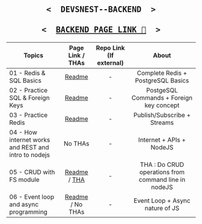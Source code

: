 <p align="center">

   <h2 align="center">
     <pre><samp><&nbsp; DEVSNEST--BACKEND &nbsp;></samp></pre>
   </h2>
</p>

<p align="center">

   <h2 align="center">
     <pre><samp><&nbsp; <a href="https://thedeepakchaturvedi.github.io/Devsnest-Backend/">BACKEND PAGE LINK 📝</a> &nbsp;></samp></pre>
   </h2>
</p>

| Topics                                               |                                             Page Link / THAs                                             | Repo Link (If external) |                        About                         |
| ---------------------------------------------------- | :------------------------------------------------------------------------------------------------------: | :---------------------: | :--------------------------------------------------: |
| 01 - Redis & SQL Basics                              |                            [Readme](/01-Redis%20%26%20SQL%20Basics/REDIS.md)                             |            -            |          Complete Redis + PostgreSQL Basics          |
| 02 - Practice SQL & Foreign Keys                     |                 [Readme](/02%20-%20Practice%20SQL%20%26%20Foreign%20Keys/POSTGRESQL.md)                  |            -            |       PostgeSQL Commands + Foreign key concept       |
| 03 - Practice Redis                                  |                         [Readme](/03%20-%20%20Practice%20Redis/PRACTICEREDIS.md)                         |            -            |             Publish/Subscribe + Streams              |
| 04 - How internet works and REST and intro to nodejs |                                                 No THAs                                                  |            -            |               Internet + APIs + NodeJS               |
| 05 - CRUD with FS module                             | [Readme](/05%20-%20CRUD%20with%20fs%20module/README.md) / [THA](/05%20-%20CRUD%20with%20fs%20module/THA) |            -            | THA : Do CRUD operations from command line in nodeJS |
| 06 - Event loop and async programming                |             [Readme](/06%20-%20Event%20loop%20and%20async%20programming/README.md) / No THAs             |            -            |           Event Loop + Async nature of JS            |
